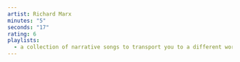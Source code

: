 ```yaml
---
artist: Richard Marx
minutes: "5"
seconds: "17"
rating: 6
playlists:
  - a collection of narrative songs to transport you to a different world
---
```


